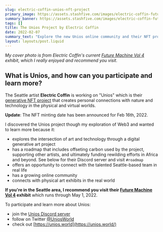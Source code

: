 ```yaml
---
slug: electric-coffin-unios-nft-project
primary_image: https://assets.stashfive.com/images/electric-coffin-future-machine-vol-4-exhibit-seattle/full.jpeg
summary_banner: https://assets.stashfive.com/images/electric-coffin-future-machine-vol-4-exhibit-seattle/slice.jpeg
tags: []
title: The Unios Project by Electric Coffin
date: 2022-02-07
summary_text: "Explore the new Unios online community and their NFT project, which explores the intersection of art and technology. Minting is soon on Feb 16th."
layout: layouts/post.liquid
---
```



<em>My cover photo is from Electric Coffin's current [Future Machine Vol 4](/blog/electric-coffin-future-machine-vol-4-exhibit-seattle/) exhibit, which I really enjoyed and recommend you visit.</em>

## What is Unios, and how can you participate and learn more?

The Seattle artist **Electric Coffin** is working on "Unios" which is their [generative NFT project](https://medium.com/@UniosWorld/unios-a-generative-nft-project-that-creates-personal-connections-with-nature-and-technology-in-the-656baa8b1a85) that creates personal connections with nature and technology in the physical and virtual worlds.

**Update**: The NFT minting date has been announced for Feb 16th, 2022.

I discovered the Unios project though my exploration of Web3 and wanted to learn more because it:

- explores the intersection of art and technology through a digital generative art project
- has a roadmap that includes offseting carbon used by the project, supporting other artists, and ultimately funding rewilding efforts in Africa and beyond. See below for their Discord server and visit `#roadmap`
- offers an opportunity to connect with the talented Seattle-based team in real life
- has a growing online community
- connects with physical art exhibits in the real world

**If you're in the Seattle area, I recommend you visit their [Future Machine Vol 4](/blog/electric-coffin-future-machine-vol-4-exhibit-seattle/) exhibit** which runs through May 1, 2022.

To participate and learn more about Unios:

- join the [Unios Discord server](https://discord.gg/pCsCTJQ6Yf)
- follow on Twitter [@UniosWorld](https://twitter.com/UniosWorld)
- check out [https://unios.world](https://unios.world/)
